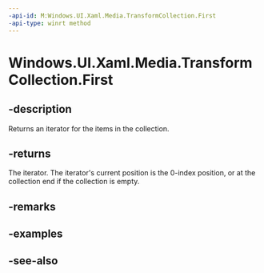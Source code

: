```yaml
---
-api-id: M:Windows.UI.Xaml.Media.TransformCollection.First
-api-type: winrt method
---
```


<!-- Method syntax
public Windows.Foundation.Collections.IIterator<Windows.UI.Xaml.Media.Transform> First()
-->

# Windows.UI.Xaml.Media.TransformCollection.First

## -description
Returns an iterator for the items in the collection.



## -returns
The iterator. The iterator's current position is the 0-index position, or at the collection end if the collection is empty.

## -remarks

## -examples

## -see-also
